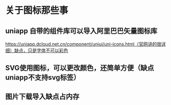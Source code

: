 # 关于图标那些事

## uniapp 自带的组件库可以导入阿里巴巴矢量图标库

https://uniapp.dcloud.net.cn/component/uniui/uni-icons.html（官网讲的很详细）缺点，只是字体不可以彩色

## SVG使用图标，可以更改颜色，还简单方便（缺点uniapp不支持svg标签）

## 图片下载导入缺点占内存
